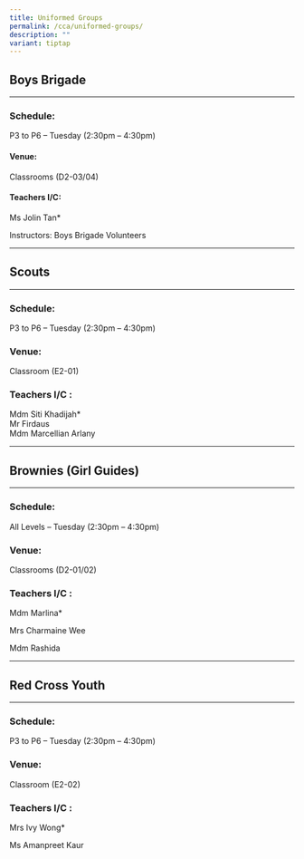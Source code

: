 ```yaml
---
title: Uniformed Groups
permalink: /cca/uniformed-groups/
description: ""
variant: tiptap
---
```

<h2>Boys Brigade</h2>
<hr>
<h3>Schedule:</h3>
<p>P3 to P6 – Tuesday (2:30pm – 4:30pm)</p>
<h4>Venue:</h4>
<p>Classrooms (D2-03/04)</p>
<h4>Teachers I/C:</h4>
<p>Ms Jolin Tan*</p>
<p></p>
<p>Instructors:&nbsp;Boys Brigade Volunteers</p>
<hr>
<h2>Scouts</h2>
<hr>
<h3>Schedule:</h3>
<p>P3 to P6 – Tuesday (2:30pm – 4:30pm)</p>
<h3>Venue:</h3>
<p>Classroom (E2-01)</p>
<h3>Teachers I/C :</h3>
<p>Mdm Siti Khadijah*
<br>Mr Firdaus
<br>Mdm Marcellian Arlany</p>
<hr>
<h2>Brownies (Girl Guides)</h2>
<hr>
<h3>Schedule:</h3>
<p>All Levels – Tuesday (2:30pm – 4:30pm)</p>
<h3>Venue:</h3>
<p>Classrooms (D2-01/02)</p>
<h3>Teachers I/C :</h3>
<p>Mdm Marlina*</p>
<p>Mrs Charmaine Wee</p>
<p>Mdm Rashida</p>
<hr>
<h2>Red Cross Youth</h2>
<hr>
<h3>Schedule:</h3>
<p>P3 to P6 – Tuesday (2:30pm – 4:30pm)</p>
<h3>Venue:</h3>
<p>Classroom (E2-02)</p>
<h3>Teachers I/C :</h3>
<p>Mrs Ivy Wong*</p>
<p>Ms Amanpreet Kaur</p>